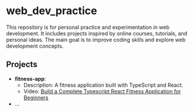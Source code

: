 # web_dev_practice

This repository is for personal practice and experimentation in web development. It includes projects inspired by online courses, tutorials, and personal ideas. The main goal is to improve coding skills and explore web development concepts.

## Projects

- **fitness-app**: 
  - Description: A fitness application built with TypeScript and React.
  - Video: [Build a Complete Typescript React Fitness Application for Beginners](https://www.youtube.com/watch?v=I2NNxr3WPDo&t=2674s)
- ...
